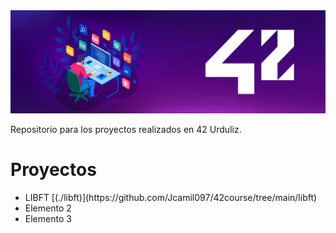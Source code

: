 
<img width="1215" alt="Screen_Shot" src="https://github.com/Jcamil097/42course/blob/main/header_002_.png">

<p>Repositorio para los proyectos realizados en 42 Urduliz.</p>

<h1>Proyectos</h1>

<ul>
  <li>LIBFT [(./libft)](https://github.com/Jcamil097/42course/tree/main/libft)</li>
  <li>Elemento 2</li>
  <li>Elemento 3</li>
</ul>

